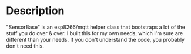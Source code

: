 # Description

"SensorBase" is an esp8266/mqtt helper class that bootstraps a lot of the stuff you do over & over. I built this for my own needs, which I'm sure are different than your needs. If you don't understand the code, you probably don't need this.
